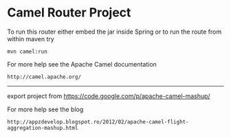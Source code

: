 Camel Router Project
====================

To run this router either embed the jar inside Spring
or to run the route from within maven try

    mvn camel:run

For more help see the Apache Camel documentation

    http://camel.apache.org/


----

export project from https://code.google.com/p/apache-camel-mashup/

For more help see the blog

    http://appzdevelop.blogspot.ro/2012/02/apache-camel-flight-aggregation-mashup.html